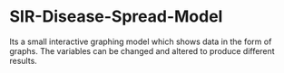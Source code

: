 # SIR-Disease-Spread-Model
Its a small interactive graphing model which shows data in the form of graphs. The variables can be changed and altered to produce different results. 
